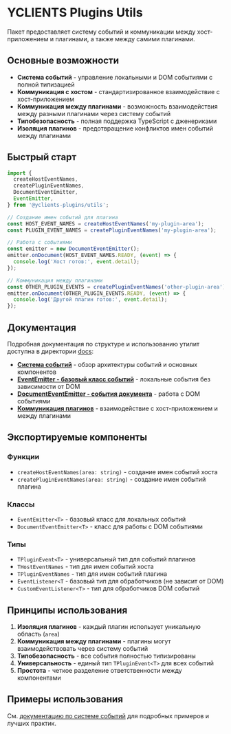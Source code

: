 # YCLIENTS Plugins Utils

Пакет предоставляет систему событий и коммуникации между хост-приложением и плагинами, а также между самими плагинами.

## Основные возможности

- **Система событий** - управление локальными и DOM событиями с полной типизацией
- **Коммуникация с хостом** - стандартизированное взаимодействие с хост-приложением
- **Коммуникация между плагинами** - возможность взаимодействия между разными плагинами через систему событий
- **Типобезопасность** - полная поддержка TypeScript с дженериками
- **Изоляция плагинов** - предотвращение конфликтов имен событий между плагинами

## Быстрый старт

```typescript
import {
  createHostEventNames,
  createPluginEventNames,
  DocumentEventEmitter,
  EventEmitter,
} from '@yclients-plugins/utils';

// Создание имен событий для плагина
const HOST_EVENT_NAMES = createHostEventNames('my-plugin-area');
const PLUGIN_EVENT_NAMES = createPluginEventNames('my-plugin-area');

// Работа с событиями
const emitter = new DocumentEventEmitter();
emitter.onDocument(HOST_EVENT_NAMES.READY, (event) => {
  console.log('Хост готов:', event.detail);
});

// Коммуникация между плагинами
const OTHER_PLUGIN_EVENTS = createPluginEventNames('other-plugin-area');
emitter.onDocument(OTHER_PLUGIN_EVENTS.READY, (event) => {
  console.log('Другой плагин готов:', event.detail);
});
```

## Документация

Подробная документация по структуре и использованию утилит доступна в директории [docs](./docs/):

- **[Система событий](./docs/events-system.md)** - обзор архитектуры событий и основных компонентов
- **[EventEmitter - базовый класс событий](./docs/event-emitter.md)** - локальные события без зависимости от DOM
- **[DocumentEventEmitter - события документа](./docs/document-event-emitter.md)** - работа с DOM событиями
- **[Коммуникация плагинов](./docs/host-plugin-events.md)** - взаимодействие с хост-приложением и между плагинами

## Экспортируемые компоненты

### Функции

- `createHostEventNames(area: string)` - создание имен событий хоста
- `createPluginEventNames(area: string)` - создание имен событий плагина

### Классы

- `EventEmitter<T>` - базовый класс для локальных событий
- `DocumentEventEmitter<T>` - класс для работы с DOM событиями

### Типы

- `TPluginEvent<T>` - универсальный тип для событий плагинов
- `THostEventNames` - тип для имен событий хоста
- `TPluginEventNames` - тип для имен событий плагина
- `EventListener<T` - базовый тип для обработчиков (не зависит от DOM)
- `CustomEventListener<T>` - тип для обработчиков DOM событий

## Принципы использования

1. **Изоляция плагинов** - каждый плагин использует уникальную область (`area`)
2. **Коммуникация между плагинами** - плагины могут взаимодействовать через систему событий
3. **Типобезопасность** - все события полностью типизированы
4. **Универсальность** - единый тип `TPluginEvent<T>` для всех событий
5. **Простота** - четкое разделение ответственности между компонентами

## Примеры использования

См. [документацию по системе событий](./docs/events-system.md) для подробных примеров и лучших практик.
